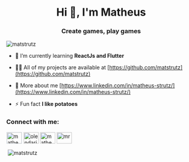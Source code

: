 <h1 align="center">Hi 👋, I'm Matheus</h1>
<h3 align="center">Create games, play games</h3>

<p align="left"> <img src="https://komarev.com/ghpvc/?username=matstrutz&label=Profile%20views&color=0e75b6&style=flat" alt="matstrutz" /> </p>

- 🌱 I’m currently learning **ReactJs and Flutter**

- 👨‍💻 All of my projects are available at [https://github.com/matstrutz](https://github.com/matstrutz)

- 📄 More about me [https://www.linkedin.com/in/matheus-strutz/](https://www.linkedin.com/in/matheus-strutz/)

- ⚡ Fun fact **I like potatoes**

<h3 align="left">Connect with me:</h3>
<p align="left">
<a href="https://www.linkedin.com/in/matheus-strutz/" target="blank"><img align="center" src="https://cdn.jsdelivr.net/npm/simple-icons@3.0.1/icons/linkedin.svg" alt="matheus strutz" height="30" width="40" Style="border: 1px solid #F0F8FF; position:sticky;"/></a>
<a href="https://stackoverflow.com/users/11294775/olendari0" target="blank"><img align="center" src="https://cdn.jsdelivr.net/npm/simple-icons@3.0.1/icons/stackoverflow.svg" alt="olendari0" height="30" width="40" /></a>
<a href="https://www.facebook.com/thelendari0" target="blank"><img align="center" src="https://cdn.jsdelivr.net/npm/simple-icons@3.0.1/icons/facebook.svg" alt="matheus strutz" height="30" width="40" /></a>
<a href="https://www.youtube.com/channel/UCUQdYrgOFaFTW6QsI6Znp5g" target="blank"><img align="center" src="https://cdn.jsdelivr.net/npm/simple-icons@3.0.1/icons/youtube.svg" alt="mr. soares" height="30" width="40" /></a>
</p>

<!--
<h3 align="left">Languages and Tools:</h3>
<p align="left"> <a href="https://angular.io" target="_blank"> <img src="https://devicons.github.io/devicon/devicon.git/icons/angularjs/angularjs-original.svg" alt="angularjs" width="40" height="40"/> </a> <a href="https://www.w3schools.com/css/" target="_blank"> <img src="https://devicons.github.io/devicon/devicon.git/icons/css3/css3-original-wordmark.svg" alt="css3" width="40" height="40"/> </a> <a href="https://www.docker.com/" target="_blank"> <img src="https://devicons.github.io/devicon/devicon.git/icons/docker/docker-original-wordmark.svg" alt="docker" width="40" height="40"/> </a> <a href="https://www.elastic.co" target="_blank"> <img src="https://www.vectorlogo.zone/logos/elastic/elastic-icon.svg" alt="elasticsearch" width="40" height="40"/> </a> <a href="https://git-scm.com/" target="_blank"> <img src="https://www.vectorlogo.zone/logos/git-scm/git-scm-icon.svg" alt="git" width="40" height="40"/> </a> <a href="https://www.w3.org/html/" target="_blank"> <img src="https://devicons.github.io/devicon/devicon.git/icons/html5/html5-original-wordmark.svg" alt="html5" width="40" height="40"/> </a> <a href="https://www.java.com" target="_blank"> <img src="https://devicons.github.io/devicon/devicon.git/icons/java/java-original-wordmark.svg" alt="java" width="40" height="40"/> </a> <a href="https://developer.mozilla.org/en-US/docs/Web/JavaScript" target="_blank"> <img src="https://devicons.github.io/devicon/devicon.git/icons/javascript/javascript-original.svg" alt="javascript" width="40" height="40"/> </a> <a href="https://www.jenkins.io" target="_blank"> <img src="https://www.vectorlogo.zone/logos/jenkins/jenkins-icon.svg" alt="jenkins" width="40" height="40"/> </a> <a href="https://www.linux.org/" target="_blank"> <img src="https://devicons.github.io/devicon/devicon.git/icons/linux/linux-original.svg" alt="linux" width="40" height="40"/> </a> <a href="https://www.mysql.com/" target="_blank"> <img src="https://devicons.github.io/devicon/devicon.git/icons/mysql/mysql-original-wordmark.svg" alt="mysql" width="40" height="40"/> </a> <a href="https://www.oracle.com/" target="_blank"> <img src="https://devicons.github.io/devicon/devicon.git/icons/oracle/oracle-original.svg" alt="oracle" width="40" height="40"/> </a> <a href="https://www.photoshop.com/en" target="_blank"> <img src="https://devicons.github.io/devicon/devicon.git/icons/photoshop/photoshop-plain.svg" alt="photoshop" width="40" height="40"/> </a> <a href="https://www.postgresql.org" target="_blank"> <img src="https://devicons.github.io/devicon/devicon.git/icons/postgresql/postgresql-original-wordmark.svg" alt="postgresql" width="40" height="40"/> </a> <a href="https://sass-lang.com" target="_blank"> <img src="https://devicons.github.io/devicon/devicon.git/icons/sass/sass-original.svg" alt="sass" width="40" height="40"/> </a> <a href="https://spring.io/" target="_blank"> <img src="https://www.vectorlogo.zone/logos/springio/springio-icon.svg" alt="spring" width="40" height="40"/> </a> <a href="https://www.typescriptlang.org/" target="_blank"> <img src="https://devicons.github.io/devicon/devicon.git/icons/typescript/typescript-original.svg" alt="typescript" width="40" height="40"/> </a> </p>
-->

<p>&nbsp;<img align="center" src="https://github-readme-stats.vercel.app/api?username=matstrutz&show_icons=true&locale=en" alt="matstrutz" /></p>
